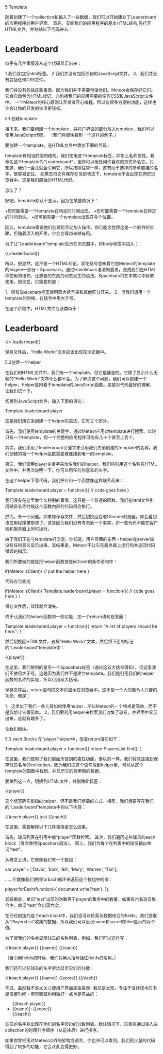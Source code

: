 5 Template

随着创建了一个collection和输入了一些数据，我们可以开始建立了Leaderboard的应用程序的用户界面。 
首先，安装我们的应用程序的基本HTML结构,先打开HTML文件，并粘贴以下代码进去：

<head> 
  <title>Leaderboard</title>
</head>
<body>
  <h1>Leaderboard</h1> 
</body>

似乎有几件事情没从这个代码显示出来： 

1 我们没包括html标签。 
2 我们并没有包括任何的JavaScript文件。 
3，我们并没有包括任何CSS文件。 

我们并没有包括这些事情，因为我们并不需要包括他们。Meteor会保存好它们。它会自动包含HTML标记，亦包括我们的应用需要的任何CSS和JavaScript文件中。 
一个Meteor的核心原则让开发者开心编程，所以有很多方便的功能，这样也许会让你的开发的生活更轻松。 

5.1 创建template

接下来，我们要创建一个template，并将户界面的部分放入template，我们可以使用JavaScript代码。 （我们将很快看到一个这样的例子。） 

要创建一个template，在HTML文件中添加下面的代码： 

<template name="leaderboard"> 
  Hello world
</template>

template有相当舒服的结构。我们使用这个template标签，并附上名称属性。我命名这个template为“Leaderboard”，但你可以用任何你喜欢的方式命名它。只知道，我们一会儿就会引用它，所以按照往常一样，这有助于选择的简单直接的名字，很容易记住。 
如果您将文件保存在当前状态下，template不会出现在网页浏览器中。这是我们原始的HTML代码。

怎么了？ 

好吧，template默认不显示，因为在某些情况下： 

•您可能需要一个template在特定的时间出现。 
•您可能需要一个template在特定的时间消失。 
•您可能需要一个template出现在多个位置。 

因此，template需要他们创建后手动加入操作。你可能会觉得这是一个额外的步骤，但随着深入的开发，它会变得越来越有用。 

为了让“Leaderboard”template显示在浏览器中，将body标签中加入：

{{>leaderboard}}

所以，很显然，这不是一个HTML标记。双花括号意味着它是Meteor的template的engine一部分 - Spacebars。通过Handlebars语法的启发，变成我们在HTML中使用的语句，让想要的东西的动态发生的语法。Spacebars将在本教程中频繁使用，但现在，只需要知道： 

1，所有Spacebars标签使用双大括号来和其他区分开来。 2，当我们想用一个template的时候，在括号中用大于号。

在这个阶段中，HTML文件应该类似于： 

<head> 
  <title>Leaderboard</title>
</head>
<body>
  <h1>Leaderboard</h1>
  {{> leaderboard}}
</body>

<template name="leaderboard"> 
  Hello World
</template>

保存文件后，“Hello World”文本应该出现在浏览器中。 


5.2创建一个helper

在我们的HTML文件中，我们有一个template，但它是静态的。它除了显示什么无聊的“Hello World”文本什么都不会。为了解决这个问题，我们可以创建一个helper，helper是附着于template的JavaScript函数。这是对代码最好的理解，让我们试一下。

切换到JavaScript文件，输入下面的语句：

Template.leaderboard.player 

这是我们用它来创建一个helper的语法，它有三个部分。

首先，我们使用template的关键字，通过Meteor应用对template进行搜索。此时只有一个template，但一个完整的应用程序可能有几十个甚至上百个。

其次，我们采用了leaderboard关键字来引用我们先前创建的template的名称。我们创建的每一个helper函数需要被连接到唯一的template。

第三，我们使用player关键字来命名我们的helper。我们将引用这个名称在HTML文件中，并再次说明一下，你可以用任何你喜欢的名字。

在这个helper下写代码，我们把它和一个函数像这样联系起来： 

Template.leaderboard.player = function(){ 
     // code goes here
}

我们没有在这里做什么特别的事情。这只是一个普通的函数。我们在html文件引用球员名称时候这个函数内部的代码将会执行。 

然而，有一个问题。如果你保存文件，然后切换回谷歌Chrome浏览器，你会看到该应用程序被崩溃了。这是因为我们没有考虑到一个事实，即一些代码不能在客户端和服务器上同时运行。 

由于我们正在与template打交道，你知道，用户界面的东西 - helper在server端没有任何意义显示出来。其结果是，Meteor不让它在服务器上运行和并返回代码错误的指示。 

我们所要做的就是把helper函数放在isClient的条件语句中：

if(Meteor.isClient){
  // put the helper here
}

代码应当变成

if(Meteor.isClient){ 
   Template.leaderboard.player = function(){ 
   // code goes here
   }
}


保存文件后，错误就会消失。 

终于让我们的helper函数的一些功能，加一个return语句在里面： 

Template.leaderboard.player = function(){ 
   return "A list of players should be here.";
}

然后切换回HTML文件，去掉“Hello World”文本，然后将下面的标记的“Leaderboard”template中： 

{{player}}

在这里，我们使用的是另一个Spacebars标签（通过这双大括号得知）。但这里我们不使用大于号。这是因为我们并不是建立template。我们是引用我们的helper函数的名称的实现，所以只用双大括号。

保存文件后，return语句的文本将显示在浏览器中。这不是一个大的能令人兴奋的功能，但是： 

1，这类似于我们一会儿将如何使用helper，所以Meteor的一个特点是简单，而不是我想让它很简单。 
2，我们要利用helper来检索我们收集了球员，并界面中显示出来，这就有趣多了。 

让我们继续。 


5.3 each Blocks
在“player”helper中，改变return语句如下： 

Template.leaderboard.player = function(){ 
  return PlayersList.find();
}

在这里，我们使用了我们前面所提到的查找功能，像以前一样，我们将其连接到保存球员名单的collection。因为我们把这个语句放到helper里，可以从这个template的函数中找到，并显示它的检索到的数据。 

要做到这一点，切换到HTML文件，并删除此标签： 

{{player}}

这个标签确实能指向helper，但不是我们想要的方式。相反，我们想要写在我们的“Leaderboard”template中的以下内容：

{{#each player}}
test
{{/each}}

在这里，需要解释以下几件事情是怎么回事。

首先，球员列表在引用中被“player”函数检索。 
其次，我们遍历这些球员的each block（再次使用Spacebars语法）。 
第三，我们为每个在列表中的球员输出单词“test”。

从概念上讲，它就像我们有一个数组： 

var player = ['David', 'Bob', 'Bill', 'Mary', 'Warren', 'Tim'];

......它就像我们使用forEach循环来遍历这个数组中的值：

player.forEach(function(){ 
   document.write('test');
});

其结果是，单词“test”出现的次数等于player的集合中的数量。如果有六名球员集合中，单词“test”会出现六次。 

在已经创造的这个each block中，我们也可以检索与数据结合的fields。我们提取从“PlayersList”收集的数据，所以我们可以呈现name和score的filed显示的两个值。

为了使我们的名单显示球员的名称列表，例如，我们可以这样写： 

{{#each player}}
    {{name}}
{{/each}}

（当引用fields的时候，我们只用大括号括住fields的名称。） 

我们还可以在球员的名字旁边显示它们的分数： 

{{#each player}}
    {{name}} {{score}}
{{/each}} 

不过，虽然我不是太关心使用户界面是否美观- 我总是发现，专注于设计技术的书是浪费时间 - 但界面结构稍微好一点也是有益的：

<ul>
   {{#each player}}
       <li>{{name}}: {{score}}</li>
   {{/each}} 
</ul>

球员的名字将出现在他们的名字旁边的分数列表。默认情况下，玩家将通过输入进collection的时间升序顺序（从前往后）进行排序。 
 
如果你曾经用过Meteor以外的架构或语言，你也许可以看到，我们用少量的代码得到了较多的功能，它会从此变得更好。